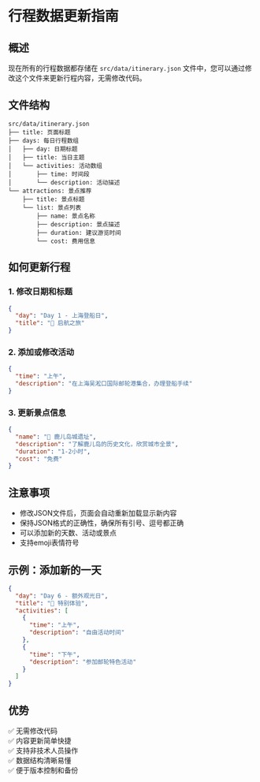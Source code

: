 # 行程数据更新指南

## 概述
现在所有的行程数据都存储在 `src/data/itinerary.json` 文件中，您可以通过修改这个文件来更新行程内容，无需修改代码。

## 文件结构
```
src/data/itinerary.json
├── title: 页面标题
├── days: 每日行程数组
│   ├── day: 日期标题
│   ├── title: 当日主题
│   └── activities: 活动数组
│       ├── time: 时间段
│       └── description: 活动描述
└── attractions: 景点推荐
    ├── title: 景点标题
    └── list: 景点列表
        ├── name: 景点名称
        ├── description: 景点描述
        ├── duration: 建议游览时间
        └── cost: 费用信息
```

## 如何更新行程

### 1. 修改日期和标题
```json
{
  "day": "Day 1 - 上海登船日",
  "title": "🚢 启航之旅"
}
```

### 2. 添加或修改活动
```json
{
  "time": "上午",
  "description": "在上海吴淞口国际邮轮港集合，办理登船手续"
}
```

### 3. 更新景点信息
```json
{
  "name": "🏯 鹿儿岛城遗址",
  "description": "了解鹿儿岛的历史文化，欣赏城市全景",
  "duration": "1-2小时",
  "cost": "免费"
}
```

## 注意事项
- 修改JSON文件后，页面会自动重新加载显示新内容
- 保持JSON格式的正确性，确保所有引号、逗号都正确
- 可以添加新的天数、活动或景点
- 支持emoji表情符号

## 示例：添加新的一天
```json
{
  "day": "Day 6 - 额外观光日",
  "title": "🌟 特别体验",
  "activities": [
    {
      "time": "上午",
      "description": "自由活动时间"
    },
    {
      "time": "下午",
      "description": "参加邮轮特色活动"
    }
  ]
}
```

## 优势
✅ 无需修改代码  
✅ 内容更新简单快捷  
✅ 支持非技术人员操作  
✅ 数据结构清晰易懂  
✅ 便于版本控制和备份
